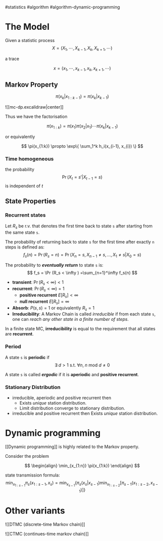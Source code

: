 #statistics #algorithm #algorithm-dynamic-programming 


# The Model

Given a statistic process 
$$
X = (X_1, \cdots, X_{k-1}, X_k, X_{k+1}, \cdots)
$$

a trace

$$
x = (x_1, \cdots, x_{k-1}, x_k, x_{k+1}, \cdots)
$$

## Markov Property
$$
	\pi(x_k|x_{1:k-1}) = \pi(x_k|x_{k-1})
$$

![[mc-dp.excalidraw|center]]

Thus we have the factorisation

$$
\pi(x_{1:k}) = \pi(x_1)\pi(x_2|x_1) \cdots\pi(x_k|x_{k-1})
$$

or equivalently

$$
\pi(x_{1:k}) \propto \exp\{ \sum_1^k h_i(x_{i-1}, x_{i}) \}
$$

### Time homogeneous
the probability 
$$
\Pr(X_t=s'|X_{t-1}=s)
$$
is independent of $t$

## State Properties

### Recurrent states
Let $R_s$ be r.v. that denotes the first time back to state `s` after starting from the same state `s`.

The probability of returning back to state `s` for the first time after exactly `n` steps is defined as:
$$
	f_s(n)=\Pr(R_s=n) = \Pr(X_n=s,X_{n-1}\neq s,\dots,X_1\neq s | X_0=s)
$$

The probability to ***eventually return*** to state `s` is:
$$
	f_s = \Pr (R_s < \infty ) =\sum_{n=1}^\infty f_s(n)
$$

- **transient**: $\Pr (R_s < \infty ) <1$
- **recurrent**: $\Pr (R_s < \infty ) =1$
	- **positive recurrent** $E[R_s] < \infty$
	- **null recurrent** $E[R_s] = \infty$
- **Absorb**: $P(s, s)=1$ or equivalently $R_s=1$
-  **Irreducibility**:    A Markov Chain is called _irreducible_ if from each state `s`, one can *reach any other state in a finite number of steps*.

In a finite state MC, **irreducibility** is equal to the requirement that all states are **recurrent**.

### Period

A state `s` is **periodic** if
$$
   \exists \; d > 1 \text{ s.t. } \forall n,\; n \text{ mod } d \neq 0 
$$

A state `s` is called ***ergodic*** if it is **aperiodic** and **positive recurrent**.

### Stationary Distribution

- irreducible, aperiodic and positive recurrent then
	- Exists *unique* station distribution.
	- Limit distribution converge to stationary distribution.
- irreducible and positive recurrent then Exists *unique* station distribution.

# Dynamic programming

[[Dynamic programming]] is highly related to the Markov property.

Consider the problem

$$
\begin{align}
\min_{x_{1:n}} \pi(x_{1:k})
\end{align}
$$

state transmission formula:
$$
\min_{x_{1:s-1}} \pi_s(x_{1:s-1}, x_s) = \min_{x_{s-1}} \{ \pi_s(x_s|x_{s-1}) \min_{x_{1:s-2}}[\pi_{s-1}(x_{1:s-2}, x_{s-1})] \}
$$

# Other variants

![[DTMC (discrete-time Markov chain)]]

![[CTMC (continues-time markov chain)]]


